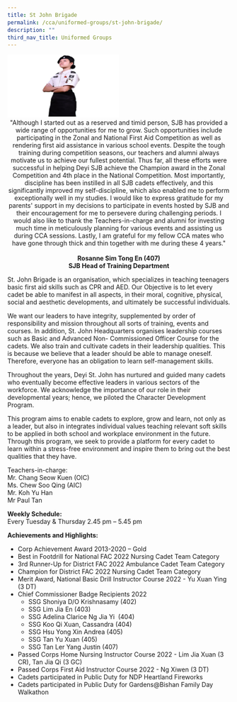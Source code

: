 ```yaml
---
title: St John Brigade
permalink: /cca/uniformed-groups/st-john-brigade/
description: ""
third_nav_title: Uniformed Groups
---
```

<img style="width:50%" src="/images/UG-SJB.jpg">

<center>
"Although I started out as a reserved and timid person, SJB has provided a wide range of opportunities for me to grow. Such opportunities include participating in the Zonal and National First Aid Competition as well as rendering first aid assistance in various school events. Despite the tough training during competition seasons, our teachers and alumni always motivate us to achieve our fullest potential. Thus far, all these efforts were successful in helping Deyi SJB achieve the Champion award in the Zonal Competition and 4th place in the National Competition. Most importantly, discipline has been instilled in all SJB cadets effectively, and this significantly improved my self-discipline, which also enabled me to perform exceptionally well in my studies. I would like to express gratitude for my parents' support in my decisions to participate in events hosted by SJB and their encouragement for me to persevere during challenging periods. I would also like to thank the Teachers-in-charge and alumni for investing much time in meticulously planning for various events and assisting us during CCA sessions. Lastly, I am grateful for my fellow CCA mates who have gone through thick and thin together with me during these 4 years."  
<br><br>
<strong> Rosanne Sim Tong En (407) <br>
SJB Head of Training Department </strong></center>
	
St. John Brigade is an organisation, which specializes in teaching teenagers basic first aid skills such as CPR and AED. Our Objective is to let every cadet be able to&nbsp;manifest in all aspects, in their moral, cognitive, physical, social and aesthetic developments, and ultimately be successful individuals.

We want our leaders to have integrity, supplemented by order of responsibility and mission throughout all sorts of training, events and courses. In addition, St. John Headquarters organises leadership courses such as Basic and Advanced Non- Commissioned Officer Course for the cadets. We also train and cultivate cadets in their leadership qualities. This is because we believe that a leader should be able to manage oneself. Therefore, everyone has an obligation to learn self-management skills.

Throughout the years, Deyi St. John has nurtured and guided many cadets who eventually become effective leaders in various sectors of the workforce. We acknowledge the importance of our role in their developmental years; hence, we piloted the Character Development Program.  
  
This program aims to enable cadets to explore, grow and learn, not only as a leader, but also in integrates individual values teaching relevant soft skills to be applied in both school and workplace environment in the future. Through this program, we seek to provide a platform for every cadet to learn within a stress-free environment and inspire them to bring out the best qualities that they have.  

Teachers-in-charge:&nbsp;<br>
Mr. Chang Seow Kuen (OIC) <br>
Ms. Chew Soo Qing (AIC) <br>
Mr. Koh Yu Han <br>
Mr Paul Tan  
  
**Weekly Schedule:** <br>
Every Tuesday &amp; Thursday 2.45 pm – 5.45 pm  
  
**Achievements and Highlights:**  
*   Corp Achievement Award 2013-2020 – Gold  
*   Best in Footdrill for National FAC 2022 Nursing Cadet Team Category   
*   3rd Runner-Up for District FAC 2022 Ambulance Cadet Team Category     
*   Champion for District FAC 2022 Nursing Cadet Team Category      
*   Merit Award, National Basic Drill Instructor Course 2022 - Yu Xuan Ying (3 DT)   
*   Chief Commissioner Badge Recipients 2022    
	*   SSG Shoniya D/O Krishnasamy (402)
	*   SSG Lim Jia En (403)
	*   SSG Adelina Clarice Ng Jia Yi  (404)
	*   SSG Koo Qi Xuan, Cassandra (404)
	*   SSG Hsu Yong Xin Andrea (405)
	*   SSG Tan Yu Xuan (405)
	*   SSG Tan Ler Yang Justin (407)
*   Passed Corps Home Nursing Instructor Course 2022 - Lim Jia Xuan (3 CR), Tan Jia Qi (3 GC)
*   Passed Corps First Aid Instructor Course 2022 - Ng Xiwen (3 DT)  
*   Cadets participated in Public Duty for NDP Heartland Fireworks  
*   Cadets participated in Public Duty for Gardens@Bishan Family Day Walkathon

